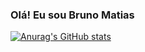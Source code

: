 ### Olá! Eu sou Bruno Matias

[![Anurag's GitHub stats](https://github-readme-stats.vercel.app/api?username=brunojosematias)](https://github.com/anuraghazra/github-readme-stats)
